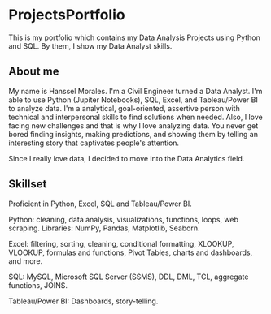 # ProjectsPortfolio
This is my portfolio which contains my Data Analysis Projects using Python and SQL. By them, I show my Data Analyst skills.
## About me
My name is Hanssel Morales. I'm a Civil Engineer turned a Data Analyst. I'm able to use Python (Jupiter Notebooks), SQL, Excel, and Tableau/Power BI to analyze data. I'm a analytical, goal-oriented, assertive person with technical and interpersonal skills to find solutions when needed. Also, I love facing new challenges and that is why I love analyzing data. You never get bored finding insights, making predictions, and showing them by telling an interesting story that captivates people's attention.

Since I really love data, I decided to move into the Data Analytics field.

## Skillset
Proficient in Python, Excel, SQL and Tableau/Power BI.

Python: cleaning, data analysis, visualizations, functions, loops, web scraping. Libraries: NumPy, Pandas, Matplotlib, Seaborn.

Excel: filtering, sorting, cleaning, conditional formatting, XLOOKUP, VLOOKUP, formulas and functions, Pivot Tables, charts and dashboards, and more.

SQL: MySQL, Microsoft SQL Server (SSMS), DDL, DML, TCL, aggregate functions, JOINS.

Tableau/Power BI: Dashboards, story-telling.
